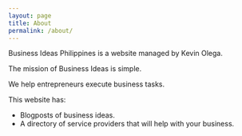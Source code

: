 ```yaml
---
layout: page
title: About
permalink: /about/
---
```


Business Ideas Philippines is a website managed by Kevin Olega.

The mission of Business Ideas is simple.

We help entrepreneurs execute business tasks.

This website has:

- Blogposts of business ideas.
- A directory of service providers that will help with your business.